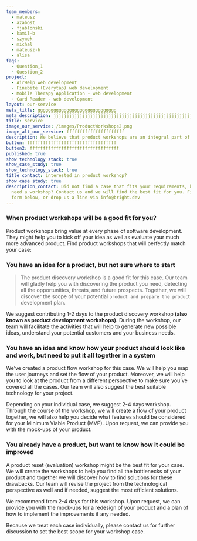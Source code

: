 ```yaml
---
team_members:
  - mateusz
  - azabost
  - fjablonski
  - kamil-b
  - szymek
  - michal
  - mateusz-b
  - alisa
faqs:
  - Question_1
  - Question_2
project:
  - AirHelp web development
  - Finebite (Everytap) web development
  - Mobile Therapy Application - web development
  - Card Reader - web development
layout: our-service
meta_title: gggggggggggggggggggggggggggggg
meta_description: jjjjjjjjjjjjjjjjjjjjjjjjjjjjjjjjjjjjjjjjjjjjjjjjjjjjjjj
title: service
image_our_service: /images/ProductWorkshops2.png
image_alt_our_service: ffffffffffffffffffffff
description: We believe that product workshops are an integral part of the product development process, no matter which stages your product <span>is in. During the product workshop</span>, we will help you discover your product idea, set your product goals, understand the pitfalls and find the solution on how to make your product better. Our workshop team will adapt the workshop just for your exclusive case and adjust the whole process for your individual needs. Due to the global pandemic situation, we offer online workshops as well.
button: ffffffffffffffffffffffffffffffffff
button2: ffffffffffffffffffffffffffffffffff
published: true
show technology stack: true
show_case_study: true
show_technology_stack: true
title_contact: interested in product workshop?
show case study: true
description_contact: Did not find a case that fits your requirements, but still
  need a workshop? Contact us and we will find the best fit for you. Fill the
  form below, or drop us a line via info@bright.dev
---
```


### When product workshops **will be a good** fit for you?

Product workshops bring value at every phase of software development. They might help you to kick off your idea as well as evaluate your much more advanced product. Find product workshops that will perfectly match your case:

### You have an idea for a product, but not sure where to start

> The <span>product discovery workshop</span> is a good fit for this case. Our team will gladly help you with discovering the product you need, detecting all the opportunities, threats, and future prospects. Together, we will discover the scope of your potential `product and prepare the produc`t development plan.

We suggest contributing 1-2 days to the product discovery workshop **(also known as product development workshops).** During the workshop, our team will facilitate the activities that will help to generate new possible ideas, understand your potential customers and your business needs.

### You have an idea and know how your product should look like and work, but need to put it all together in a system

We’ve created a <span>product flow workshop<span> for this case. We will help you map the user journeys and set the flow of your product. Moreover, we will help you to look at the product from a different perspective to make sure you’ve covered all the cases. Our team will also suggest the best suitable technology for your project.

Depending on your individual case, we suggest 2-4 days workshop. Through the course of the workshop, we will create a flow of your product together, we will also help you decide what features should be considered for your Minimum Viable Product (MVP). Upon request, we can provide you with the mock-ups of your product.

### You already have a product, but want to know how it could be improved

A product reset (evaluation) workshop might be the best fit for your case. We will create the workshops to help you find all the bottlenecks of your product and together we will discover how to find solutions for these drawbacks. Our team will revise the project from the technological perspective as well and if needed, suggest the most efficient solutions.

We recommend from 2-4 days for this workshop. Upon request, we can provide you with the mock-ups for a redesign of your product and a plan of how to implement the improvements if any needed.

Because we treat each case individually, please contact us for further discussion to set the best scope for your workshop case.
